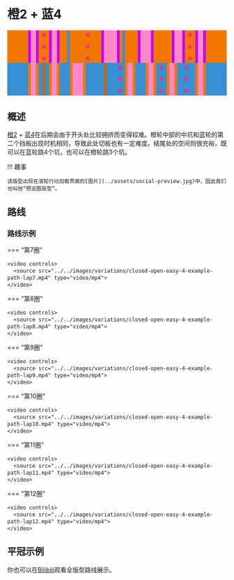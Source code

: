 # 橙2 + 蓝4

![橙2 + 蓝4](../images/variations/closed-open-easy-4.jpg)

## 概述

[橙2](../rolls/closed-open-open-closed.zh.md#橙轮) + [蓝4](../rolls/easy-4.zh.md#蓝轮)在后期会由于开头处比较拥挤而变得较难。橙轮中部的中坑和蓝轮的第二个挡板出现时机相同，导致此处切板也有一定难度。结尾处的空间则很充裕，既可以在蓝轮跳4个坑，也可以在橙轮跳3个坑。

!!! 趣事

    该版型出现在滚轮行动加载界面的[图片](../assets/social-preview.jpg)中，因此我们也叫他“预览图版型”。

## 路线

### 路线示例

=== "第7圈"

    <video controls>
      <source src="../../images/variations/closed-open-easy-4-example-path-lap7.mp4" type="video/mp4">
    </video>

=== "第8圈"

    <video controls>
      <source src="../../images/variations/closed-open-easy-4-example-path-lap8.mp4" type="video/mp4">
    </video>

=== "第9圈"

    <video controls>
      <source src="../../images/variations/closed-open-easy-4-example-path-lap9.mp4" type="video/mp4">
    </video>

=== "第10圈"

    <video controls>
      <source src="../../images/variations/closed-open-easy-4-example-path-lap10.mp4" type="video/mp4">
    </video>

=== "第11圈"

    <video controls>
      <source src="../../images/variations/closed-open-easy-4-example-path-lap11.mp4" type="video/mp4">
    </video>

=== "第12圈"

    <video controls>
      <source src="../../images/variations/closed-open-easy-4-example-path-lap12.mp4" type="video/mp4">
    </video>

## 平冠示例

你也可以在[Bilibili](https://www.bilibili.com/video/BV1PB4y1i7fh?p=3)观看全版型路线展示。
